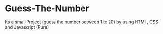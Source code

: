 # Guess-The-Number
Its a small Project (guess the number between 1 to 20) by using HTMl , CSS and Javascript (Pure)
